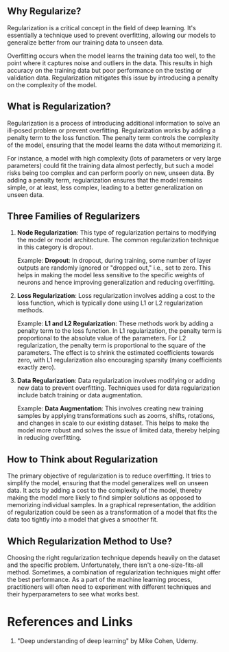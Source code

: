 ## Why Regularize?
Regularization is a critical concept in the field of deep learning. It's essentially a technique used to prevent overfitting, allowing our models to generalize better from our training data to unseen data. 

Overfitting occurs when the model learns the training data too well, to the point where it captures noise and outliers in the data. This results in high accuracy on the training data but poor performance on the testing or validation data. Regularization mitigates this issue by introducing a penalty on the complexity of the model.

## What is Regularization?
Regularization is a process of introducing additional information to solve an ill-posed problem or prevent overfitting. Regularization works by adding a penalty term to the loss function. The penalty term controls the complexity of the model, ensuring that the model learns the data without memorizing it.

For instance, a model with high complexity (lots of parameters or very large parameters) could fit the training data almost perfectly, but such a model risks being too complex and can perform poorly on new, unseen data. By adding a penalty term, regularization ensures that the model remains simple, or at least, less complex, leading to a better generalization on unseen data.

## Three Families of Regularizers

1. **Node Regularization**: This type of regularization pertains to modifying the model or model architecture. The common regularization technique in this category is dropout. 

    Example: **Dropout**: In dropout, during training, some number of layer outputs are randomly ignored or "dropped out," i.e., set to zero. This helps in making the model less sensitive to the specific weights of neurons and hence improving generalization and reducing overfitting.

2. **Loss Regularization**: Loss regularization involves adding a cost to the loss function, which is typically done using L1 or L2 regularization methods.

    Example: **L1 and L2 Regularization**: These methods work by adding a penalty term to the loss function. In L1 regularization, the penalty term is proportional to the absolute value of the parameters. For L2 regularization, the penalty term is proportional to the square of the parameters. The effect is to shrink the estimated coefficients towards zero, with L1 regularization also encouraging sparsity (many coefficients exactly zero).

3. **Data Regularization**: Data regularization involves modifying or adding new data to prevent overfitting. Techniques used for data regularization include batch training or data augmentation.

    Example: **Data Augmentation**: This involves creating new training samples by applying transformations such as zooms, shifts, rotations, and changes in scale to our existing dataset. This helps to make the model more robust and solves the issue of limited data, thereby helping in reducing overfitting.

## How to Think about Regularization
The primary objective of regularization is to reduce overfitting. It tries to simplify the model, ensuring that the model generalizes well on unseen data. It acts by adding a cost to the complexity of the model, thereby making the model more likely to find simpler solutions as opposed to memorizing individual samples. In a graphical representation, the addition of regularization could be seen as a transformation of a model that fits the data too tightly into a model that gives a smoother fit.

## Which Regularization Method to Use?
Choosing the right regularization technique depends heavily on the dataset and the specific problem. Unfortunately, there isn't a one-size-fits-all method. Sometimes, a combination of regularization techniques might offer the best performance. As a part of the machine learning process, practitioners will often need to experiment with different techniques and their hyperparameters to see what works best.

# References and Links
1. "Deep understanding of deep learning" by Mike Cohen, Udemy.